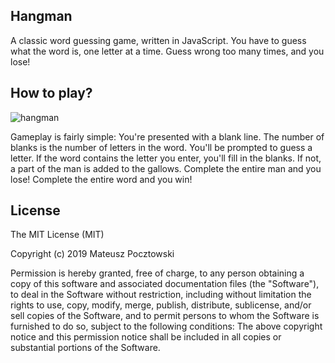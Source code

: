 ## Hangman
A classic word guessing game, written in JavaScript. You have to guess what the word is, one letter at a time. Guess wrong too many times, and you lose!

## How to play?
![hangman](https://user-images.githubusercontent.com/55945204/67313577-7b121380-f503-11e9-8905-477c32492972.gif)

Gameplay is fairly simple: You're presented with a blank line. The number of blanks is the number of letters in the word. You'll be prompted to guess a letter. If the word contains the letter you enter, you'll fill in the blanks. If not, a part of the man is added to the gallows. Complete the entire man and you lose! Complete the entire word and you win!

## License

The MIT License (MIT)

Copyright (c) 2019 Mateusz Pocztowski

Permission is hereby granted, free of charge, to any person obtaining a copy of this software and associated documentation files (the "Software"), to deal in the Software without restriction, including without limitation the rights to use, copy, modify, merge, publish, distribute, sublicense, and/or sell copies of the Software, and to permit persons to whom the Software is furnished to do so, subject to the following conditions: The above copyright notice and this permission notice shall be included in all copies or substantial portions of the Software.
